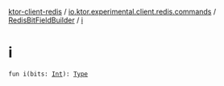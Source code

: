 [ktor-client-redis](../../index.md) / [io.ktor.experimental.client.redis.commands](../index.md) / [RedisBitFieldBuilder](index.md) / [i](./i.md)

# i

`fun i(bits: `[`Int`](https://kotlinlang.org/api/latest/jvm/stdlib/kotlin/-int/index.html)`): `[`Type`](-type/index.md)